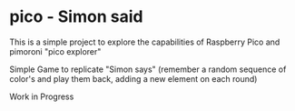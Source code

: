 # pico - Simon said

This is a simple project to explore the capabilities of Raspberry Pico and pimoroni "pico explorer"

Simple Game to replicate "Simon says" (remember a random sequence of color's and play them back, adding a new element on each round)

Work in Progress
